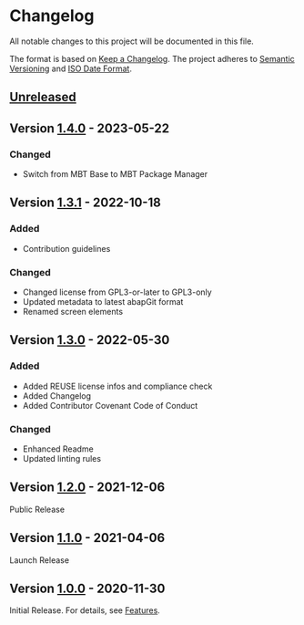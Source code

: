 # Changelog

All notable changes to this project will be documented in this file.

The format is based on [Keep a Changelog](https://keepachangelog.com/en/1.0.0/).
The project adheres to [Semantic Versioning](https://semver.org/spec/v2.0.0.html)
and [ISO Date Format](https://www.iso.org/iso-8601-date-and-time-format.html).

## [Unreleased]

## Version [1.4.0] - 2023-05-22

### Changed

- Switch from MBT Base to MBT Package Manager

## Version [1.3.1] - 2022-10-18

### Added

- Contribution guidelines

### Changed

- Changed license from GPL3-or-later to GPL3-only
- Updated metadata to latest abapGit format
- Renamed screen elements

## Version [1.3.0] - 2022-05-30

### Added

- Added REUSE license infos and compliance check
- Added Changelog
- Added Contributor Covenant Code of Conduct

### Changed

- Enhanced Readme 
- Updated linting rules

## Version [1.2.0] - 2021-12-06

Public Release

## Version [1.1.0] - 2021-04-06

Launch Release

## Version [1.0.0] - 2020-11-30

Initial Release. For details, see [Features](https://marcbernardtools.com/docs/mbt-logical-object-lister/features).


[Unreleased]: https://github.com/Marc-Bernard-Tools/MBT-Logical-Object-Lister/compare/1.4.0...main
[1.4.0]: https://github.com/Marc-Bernard-Tools/MBT-Logical-Object-Lister/compare/1.3.1...1.4.0
[1.3.1]: https://github.com/Marc-Bernard-Tools/MBT-Logical-Object-Lister/compare/1.3.0...1.3.1
[1.3.0]: https://github.com/Marc-Bernard-Tools/MBT-Logical-Object-Lister/compare/1.2.0...1.3.0
[1.2.0]: https://github.com/Marc-Bernard-Tools/MBT-Logical-Object-Lister/compare/1.1.0...1.2.0
[1.1.0]: https://github.com/Marc-Bernard-Tools/MBT-Logical-Object-Lister/compare/1.0.0...1.1.0
[1.0.0]: https://github.com/Marc-Bernard-Tools/MBT-Logical-Object-Lister/releases/tag/1.0.0
